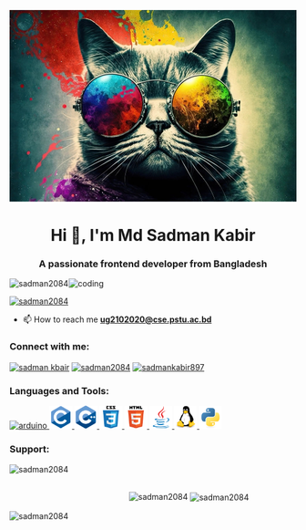 ![logo](https://github.com/sadman2084/sadman2084/blob/main/%5BFREE%20-%20HDconvert.com%5D%201000_F_578485259_uOL8sXUzN1I0tFidflCCWoGpCb02l4za-transformed.jpg)
<h1 align="center">Hi 👋, I'm Md Sadman Kabir</h1>
<h3 align="center">A passionate frontend developer from Bangladesh</h3>

<img align="right" alt="coding" width="400" src="https://miro.medium.com/max/1360/0*7Q3yvSIv_t0ioJ-Z.gif">

<p align="left"> <img src="https://komarev.com/ghpvc/?username=sadman2084&label=Profile%20views&color=0e75b6&style=flat" alt="sadman2084" /> </p>

<p align="left"> <a href="https://github.com/ryo-ma/github-profile-trophy"><img src="https://github-profile-trophy.vercel.app/?username=sadman2084" alt="sadman2084" /></a> </p>

- 📫 How to reach me **ug2102020@cse.pstu.ac.bd**

<h3 align="left">Connect with me:</h3>
<p align="left">
<a href="https://fb.com/sadman kbair" target="blank"><img align="center" src="https://raw.githubusercontent.com/rahuldkjain/github-profile-readme-generator/master/src/images/icons/Social/facebook.svg" alt="sadman kbair" height="30" width="40" /></a>
<a href="https://instagram.com/sadman2084" target="blank"><img align="center" src="https://raw.githubusercontent.com/rahuldkjain/github-profile-readme-generator/master/src/images/icons/Social/instagram.svg" alt="sadman2084" height="30" width="40" /></a>
<a href="https://codeforces.com/profile/sadmankabir897" target="blank"><img align="center" src="https://raw.githubusercontent.com/rahuldkjain/github-profile-readme-generator/master/src/images/icons/Social/codeforces.svg" alt="sadmankabir897" height="30" width="40" /></a>
</p>

<h3 align="left">Languages and Tools:</h3>
<p align="left"> <a href="https://www.arduino.cc/" target="_blank" rel="noreferrer"> <img src="https://cdn.worldvectorlogo.com/logos/arduino-1.svg" alt="arduino" width="40" height="40"/> </a> <a href="https://www.cprogramming.com/" target="_blank" rel="noreferrer"> <img src="https://raw.githubusercontent.com/devicons/devicon/master/icons/c/c-original.svg" alt="c" width="40" height="40"/> </a> <a href="https://www.w3schools.com/cpp/" target="_blank" rel="noreferrer"> <img src="https://raw.githubusercontent.com/devicons/devicon/master/icons/cplusplus/cplusplus-original.svg" alt="cplusplus" width="40" height="40"/> </a> <a href="https://www.w3schools.com/css/" target="_blank" rel="noreferrer"> <img src="https://raw.githubusercontent.com/devicons/devicon/master/icons/css3/css3-original-wordmark.svg" alt="css3" width="40" height="40"/> </a> <a href="https://www.w3.org/html/" target="_blank" rel="noreferrer"> <img src="https://raw.githubusercontent.com/devicons/devicon/master/icons/html5/html5-original-wordmark.svg" alt="html5" width="40" height="40"/> </a> <a href="https://www.java.com" target="_blank" rel="noreferrer"> <img src="https://raw.githubusercontent.com/devicons/devicon/master/icons/java/java-original.svg" alt="java" width="40" height="40"/> </a> <a href="https://www.linux.org/" target="_blank" rel="noreferrer"> <img src="https://raw.githubusercontent.com/devicons/devicon/master/icons/linux/linux-original.svg" alt="linux" width="40" height="40"/> </a> <a href="https://www.python.org" target="_blank" rel="noreferrer"> <img src="https://raw.githubusercontent.com/devicons/devicon/master/icons/python/python-original.svg" alt="python" width="40" height="40"/> </a> </p>

<h3 align="left">Support:</h3>
<p><a href="https://ko-fi.com/sadman2084"> <img align="left" src="https://cdn.ko-fi.com/cdn/kofi3.png?v=3" height="50" width="210" alt="sadman2084" /></a></p><br><br>

<p><img align="left" src="https://github-readme-stats.vercel.app/api/top-langs?username=sadman2084&show_icons=true&locale=en&layout=compact" alt="sadman2084" /></p>

<p>&nbsp;<img align="center" src="https://github-readme-stats.vercel.app/api?username=sadman2084&show_icons=true&locale=en" alt="sadman2084" /></p>

<p><img align="center" src="https://github-readme-streak-stats.herokuapp.com/?user=sadman2084&" alt="sadman2084" /></p>
